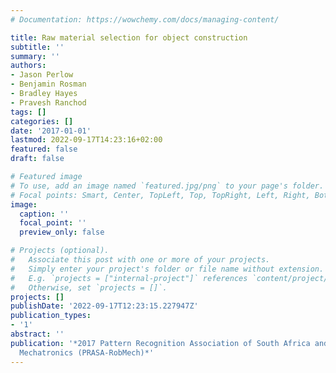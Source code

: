 ```yaml
---
# Documentation: https://wowchemy.com/docs/managing-content/

title: Raw material selection for object construction
subtitle: ''
summary: ''
authors:
- Jason Perlow
- Benjamin Rosman
- Bradley Hayes
- Pravesh Ranchod
tags: []
categories: []
date: '2017-01-01'
lastmod: 2022-09-17T14:23:16+02:00
featured: false
draft: false

# Featured image
# To use, add an image named `featured.jpg/png` to your page's folder.
# Focal points: Smart, Center, TopLeft, Top, TopRight, Left, Right, BottomLeft, Bottom, BottomRight.
image:
  caption: ''
  focal_point: ''
  preview_only: false

# Projects (optional).
#   Associate this post with one or more of your projects.
#   Simply enter your project's folder or file name without extension.
#   E.g. `projects = ["internal-project"]` references `content/project/deep-learning/index.md`.
#   Otherwise, set `projects = []`.
projects: []
publishDate: '2022-09-17T12:23:15.227947Z'
publication_types:
- '1'
abstract: ''
publication: '*2017 Pattern Recognition Association of South Africa and Robotics and
  Mechatronics (PRASA-RobMech)*'
---
```

